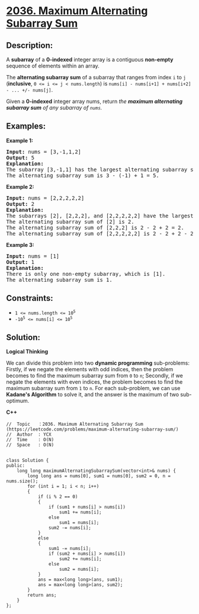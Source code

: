 # [2036. Maximum Alternating Subarray Sum](https://leetcode.com/problems/maximum-alternating-subarray-sum/)


## Description:

<p>A <strong>subarray</strong> of a <strong>0-indexed</strong> integer array is a contiguous <strong>non-empty</strong> sequence of elements within an array.</p>
<p>The <strong>alternating subarray sum</strong> of a subarray that ranges from index <code>i</code> to <code>j</code> (<strong>inclusive</strong>, <code>0 &lt;= i &lt;= j &lt; nums.length</code>) is <code>nums[i] - nums[i+1] + nums[i+2] - ... +/- nums[j]</code>.</p>
<p>Given a <strong>0-indexed</strong> integer array nums, return <em>the <strong>maximum alternating subarray sum</strong> of any subarray of <code>nums</code>.</em></p>


## Examples:

<strong>Example 1:</strong>
<pre>
<strong>Input:</strong> nums = [3,-1,1,2]
<strong>Output:</strong> 5
<strong>Explanation:</strong> 
The subarray [3,-1,1] has the largest alternating subarray sum.
The alternating subarray sum is 3 - (-1) + 1 = 5.
</pre>

<strong>Example 2:</strong>
<pre>
<strong>Input:</strong> nums = [2,2,2,2,2]
<strong>Output:</strong> 2
<strong>Explanation:</strong> 
The subarrays [2], [2,2,2], and [2,2,2,2,2] have the largest alternating subarray sum.
The alternating subarray sum of [2] is 2.
The alternating subarray sum of [2,2,2] is 2 - 2 + 2 = 2.
The alternating subarray sum of [2,2,2,2,2] is 2 - 2 + 2 - 2 + 2 = 2.
</pre>

<strong>Example 3:</strong>
<pre>
<strong>Input:</strong> nums = [1]
<strong>Output:</strong> 1
<strong>Explanation:</strong> 
There is only one non-empty subarray, which is [1].
The alternating subarray sum is 1.
</pre>


## Constraints:

<ul>
  <li><code>1 &lt;= nums.length &lt;= 10<sup>5</sup></code></li>
  <li><code>-10<sup>5</sup> &lt;= nums[i] &lt;= 10<sup>5</sup></code></li>
</ul>


## Solution:

<strong>Logical Thinking</strong>
<p>We can divide this problem into two <strong>dynamic programming</strong> sub-problems: Firstly, if we negate the elements with odd indices, then the problem becomes to find the maximum subarray sum from <code>0</code> to <code>n</code>; Secondly, if we negate the elements with even indices, the problem becomes to find the maximum subarray sum from <code>1</code> to <code>n</code>. For each sub-problem, we can use <strong>Kadane's Algorithm</strong> to solve it, and the answer is the maximum of two sub-optimum.</p>

 
<strong>C++</strong>

```
//  Topic   ：2036. Maximum Alternating Subarray Sum (https://leetcode.com/problems/maximum-alternating-subarray-sum/)
//  Author  : YCX
//  Time    : O(N)
//  Space   : O(N)


class Solution {
public:
    long long maximumAlternatingSubarraySum(vector<int>& nums) {
        long long ans = nums[0], sum1 = nums[0], sum2 = 0, n = nums.size();
        for (int i = 1; i < n; i++)
        {
            if (i % 2 == 0)
            {
                if (sum1 + nums[i] > nums[i])
                    sum1 += nums[i];
                else
                    sum1 = nums[i];
                sum2 -= nums[i];
            }
            else
            {
                sum1 -= nums[i];
                if (sum2 + nums[i] > nums[i])
                    sum2 += nums[i];
                else
                    sum2 = nums[i];
            }
            ans = max<long long>(ans, sum1);
            ans = max<long long>(ans, sum2);
        }
        return ans;
    }
};
```
